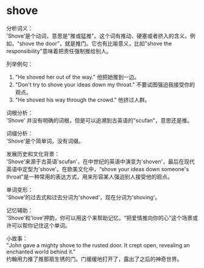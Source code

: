 # shove

分析词义：  
'Shove'是个动词，意思是"推或猛推"。这个词有推动、硬塞或者挤入的含义。例如，“shove the door”，就是推门。它也有比喻意义，比如"shove the responsibility"意味着把责任强制推给别人。

  

列举例句：

  

1.  "He shoved her out of the way." 他把她推到一边。
2.  "Don't try to shove your ideas down my throat." 不要试图强迫我接受你的观点。
3.  "He shoved his way through the crowd." 他挤过人群。

  

词根分析：  
'Shove' 并没有明确的词根，但是可以追溯到古英语的"scufan"，意思还是推。

  

词缀分析：  
'Shove'是个简单词，没有词缀。

  

发展历史和文化背景：  
'Shove'来源于古英语'scufan'，在中世纪的英语中演变为'shoven'，最后在现代英语中定型为'shove'。在欧美文化中，“shove your ideas down someone's throat”是一种常用的表达方式，用来形容某人强迫别人接受他的观点。

  

单词变形：  
'Shove'的过去式和过去分词为'shoved'，现在分词为'shoving'。

  

记忆辅助：  
'Shove'和'love'押韵，你可以用这个来帮助记忆。“把爱情推向你的心”这个场景或许可以帮你记住这个单词。

  

小故事：  
"John gave a mighty shove to the rusted door. It crept open, revealing an enchanted world behind it."  
约翰用力推了推那扇生锈的门。门缓缓地打开了，露出了之后的神奇世界。
